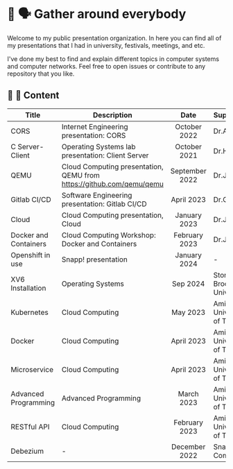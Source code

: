 # :circus_tent: :speaking_head: Gather around everybody

Welcome to my public presentation organization. In here you can find all of my presentations
that I had in university, festivals, meetings, and etc.

I've done my best to find and explain different topics in computer systems and computer networks.
Feel free to open issues or contribute to any repository that you like.

## :green_book: :closed_book: Content

| Title | Description | Date | Supervisor |
| ----- | ----------- |:----:|------------|
| CORS | Internet Engineering presentation: CORS | October 2022 | Dr.Alvani |
| C Server-Client | Operating Systems lab presentation: Client Server | October 2021 | Dr.Hosseini |
| QEMU | Cloud Computing presentation, QEMU from https://github.com/qemu/qemu | September 2022 | Dr.Javadi |
| Gitlab CI/CD | Software Engineering presentation: Gitlab CI/CD | April 2023 | Dr.Gohari |
| Cloud | Cloud Computing presentation, Cloud | January 2023 | Dr.Javadi |
| Docker and Containers | Cloud Computing Workshop: Docker and Containers | February 2023 | Dr.Javadi |
| Openshift in use | Snapp! presentation | January 2024 | - |
| XV6 Installation | Operating Systems | Sep 2024 | Stony Brook University |
| Kubernetes | Cloud Computing | May 2023 | Amirkabir University of Tehran |
| Docker | Cloud Computing | April 2023 | Amirkabir University of Tehran |
| Microservice |  Cloud Computing | April 2023 | Amirkabir University of Tehran |
| Advanced Programming | Advanced Programming | March 2023 | Amirkabir University of Tehran |
| RESTful API | Cloud Computing | February 2023 | Amirkabir University of Tehran |
| Debezium | - | December 2022 | Snapp! Company |
